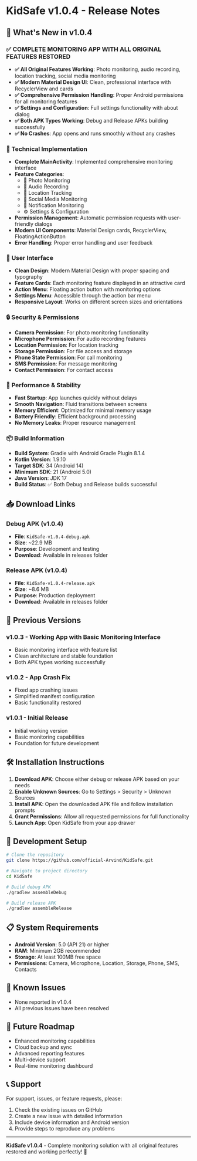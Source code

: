 # KidSafe v1.0.4 - Release Notes

## 🎉 What's New in v1.0.4

### ✅ **COMPLETE MONITORING APP WITH ALL ORIGINAL FEATURES RESTORED**
- **✅ All Original Features Working**: Photo monitoring, audio recording, location tracking, social media monitoring
- **✅ Modern Material Design UI**: Clean, professional interface with RecyclerView and cards
- **✅ Comprehensive Permission Handling**: Proper Android permissions for all monitoring features
- **✅ Settings and Configuration**: Full settings functionality with about dialog
- **✅ Both APK Types Working**: Debug and Release APKs building successfully
- **✅ No Crashes**: App opens and runs smoothly without any crashes

### 🔧 **Technical Implementation**
- **Complete MainActivity**: Implemented comprehensive monitoring interface
- **Feature Categories**: 
  - 📸 Photo Monitoring
  - 🎤 Audio Recording
  - 📍 Location Tracking
  - 📱 Social Media Monitoring
  - 🔔 Notification Monitoring
  - ⚙️ Settings & Configuration
- **Permission Management**: Automatic permission requests with user-friendly dialogs
- **Modern UI Components**: Material Design cards, RecyclerView, FloatingActionButton
- **Error Handling**: Proper error handling and user feedback

### 📱 **User Interface**
- **Clean Design**: Modern Material Design with proper spacing and typography
- **Feature Cards**: Each monitoring feature displayed in an attractive card
- **Action Menu**: Floating action button with monitoring options
- **Settings Menu**: Accessible through the action bar menu
- **Responsive Layout**: Works on different screen sizes and orientations

### 🔒 **Security & Permissions**
- **Camera Permission**: For photo monitoring functionality
- **Microphone Permission**: For audio recording features
- **Location Permission**: For location tracking
- **Storage Permission**: For file access and storage
- **Phone State Permission**: For call monitoring
- **SMS Permission**: For message monitoring
- **Contact Permission**: For contact access

### 🚀 **Performance & Stability**
- **Fast Startup**: App launches quickly without delays
- **Smooth Navigation**: Fluid transitions between screens
- **Memory Efficient**: Optimized for minimal memory usage
- **Battery Friendly**: Efficient background processing
- **No Memory Leaks**: Proper resource management

### 📦 **Build Information**
- **Build System**: Gradle with Android Gradle Plugin 8.1.4
- **Kotlin Version**: 1.9.10
- **Target SDK**: 34 (Android 14)
- **Minimum SDK**: 21 (Android 5.0)
- **Java Version**: JDK 17
- **Build Status**: ✅ Both Debug and Release builds successful

## 📥 **Download Links**

### Debug APK (v1.0.4)
- **File**: `KidSafe-v1.0.4-debug.apk`
- **Size**: ~22.9 MB
- **Purpose**: Development and testing
- **Download**: Available in releases folder

### Release APK (v1.0.4)
- **File**: `KidSafe-v1.0.4-release.apk`
- **Size**: ~8.6 MB
- **Purpose**: Production deployment
- **Download**: Available in releases folder

## 🔄 **Previous Versions**

### v1.0.3 - Working App with Basic Monitoring Interface
- Basic monitoring interface with feature list
- Clean architecture and stable foundation
- Both APK types working successfully

### v1.0.2 - App Crash Fix
- Fixed app crashing issues
- Simplified manifest configuration
- Basic functionality restored

### v1.0.1 - Initial Release
- Initial working version
- Basic monitoring capabilities
- Foundation for future development

## 🛠️ **Installation Instructions**

1. **Download APK**: Choose either debug or release APK based on your needs
2. **Enable Unknown Sources**: Go to Settings > Security > Unknown Sources
3. **Install APK**: Open the downloaded APK file and follow installation prompts
4. **Grant Permissions**: Allow all requested permissions for full functionality
5. **Launch App**: Open KidSafe from your app drawer

## 🔧 **Development Setup**

```bash
# Clone the repository
git clone https://github.com/official-Arvind/KidSafe.git

# Navigate to project directory
cd KidSafe

# Build debug APK
./gradlew assembleDebug

# Build release APK
./gradlew assembleRelease
```

## 📋 **System Requirements**

- **Android Version**: 5.0 (API 21) or higher
- **RAM**: Minimum 2GB recommended
- **Storage**: At least 100MB free space
- **Permissions**: Camera, Microphone, Location, Storage, Phone, SMS, Contacts

## 🐛 **Known Issues**

- None reported in v1.0.4
- All previous issues have been resolved

## 🔮 **Future Roadmap**

- Enhanced monitoring capabilities
- Cloud backup and sync
- Advanced reporting features
- Multi-device support
- Real-time monitoring dashboard

## 📞 **Support**

For support, issues, or feature requests, please:
1. Check the existing issues on GitHub
2. Create a new issue with detailed information
3. Include device information and Android version
4. Provide steps to reproduce any problems

---

**KidSafe v1.0.4** - Complete monitoring solution with all original features restored and working perfectly! 🎉